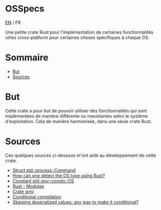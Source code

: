 # OSSpecs

[EN](README.md) / FR

Une petite crate Rust pour l'implémentation de certaines fonctionnalités utiles cross-platform pour certaines choses spécifiques à chaque OS.

# Sommaire

* [But](#but)
* [Sources](#sources)

# But

Cette crate a pour but de pouvoir utiliser des fonctionnalités qui sont implémentées de manière différente ou inexistantes
selon le système d'exploitation. Cela de manière harmonisée, dans une seule crate Rust.

# Sources

Ces quelques sources ci-dessous m'ont aidé au développement de cette crate.

* [Struct std::process::Command](https://doc.rust-lang.org/std/process/struct.Command.html)
* [How can one detect the OS type using Rust?](https://stackoverflow.com/questions/43292357/how-can-one-detect-the-os-type-using-rust)
* [Constant std::env::consts::OS](https://doc.rust-lang.org/std/env/consts/constant.OS.html)
* [Rust - Modules](https://www.tutorialspoint.com/rust/rust_modules.htm)
* [Crate wmi](https://docs.rs/wmi/latest/wmi/)
* [Conditional compilation](https://doc.rust-lang.org/reference/conditional-compilation.html)
* [Skipping deserialized values: any way to make it conditional?](https://www.reddit.com/r/rust/comments/bykv1o/skipping_deserialized_values_any_way_to_make_it/)